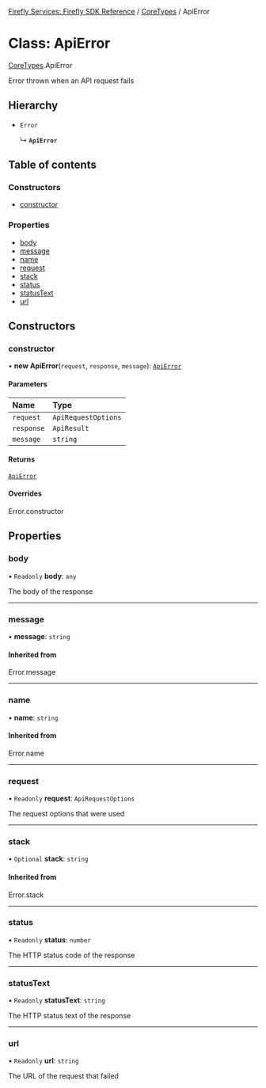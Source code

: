 [Firefly Services: Firefly SDK Reference](../index.md) / [CoreTypes](../modules/CoreTypes.md) / ApiError

# Class: ApiError

[CoreTypes](../modules/CoreTypes.md).ApiError

Error thrown when an API request fails

## Hierarchy

- `Error`

  ↳ **`ApiError`**

## Table of contents

### Constructors

- [constructor](CoreTypes.ApiError.md#constructor)

### Properties

- [body](CoreTypes.ApiError.md#body)
- [message](CoreTypes.ApiError.md#message)
- [name](CoreTypes.ApiError.md#name)
- [request](CoreTypes.ApiError.md#request)
- [stack](CoreTypes.ApiError.md#stack)
- [status](CoreTypes.ApiError.md#status)
- [statusText](CoreTypes.ApiError.md#statustext)
- [url](CoreTypes.ApiError.md#url)

## Constructors

### constructor

• **new ApiError**(`request`, `response`, `message`): [`ApiError`](CoreTypes.ApiError.md)

#### Parameters

| Name | Type |
| :------ | :------ |
| `request` | `ApiRequestOptions` |
| `response` | `ApiResult` |
| `message` | `string` |

#### Returns

[`ApiError`](CoreTypes.ApiError.md)

#### Overrides

Error.constructor

## Properties

### body

• `Readonly` **body**: `any`

The body of the response

___

### message

• **message**: `string`

#### Inherited from

Error.message

___

### name

• **name**: `string`

#### Inherited from

Error.name

___

### request

• `Readonly` **request**: `ApiRequestOptions`

The request options that were used

___

### stack

• `Optional` **stack**: `string`

#### Inherited from

Error.stack

___

### status

• `Readonly` **status**: `number`

The HTTP status code of the response

___

### statusText

• `Readonly` **statusText**: `string`

The HTTP status text of the response

___

### url

• `Readonly` **url**: `string`

The URL of the request that failed

